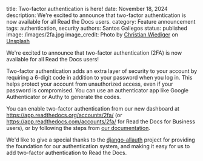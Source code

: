 title: Two-factor authentication is here!
date: November 18, 2024
description: We're excited to announce that two-factor authentication is now available for all Read the Docs users.
category: Feature announcement
tags: authentication, security
authors: Santos Gallegos
status: published
image: /images/2fa.jpg
image_credit: Photo by <a href="https://unsplash.com/@christianw?utm_content=creditCopyText&utm_medium=referral&utm_source=unsplash">Christian Wiediger</a> on <a href="https://unsplash.com/photos/shallow-focus-photography-of-love-lock-6t8PMIfqNVg?utm_content=creditCopyText&utm_medium=referral&utm_source=unsplash">Unsplash</a>

We're excited to announce that two-factor authentication (2FA) is now available for all Read the Docs users!

Two-factor authentication adds an extra layer of security to your account by requiring a 6-digit code in addition to your password when you log in.
This helps protect your account from unauthorized access, even if your password is compromised.
You can use an authenticator app like Google Authenticator or Authy to generate the codes.

You can enable two-factor authentication from our new dashboard at <https://app.readthedocs.org/accounts/2fa/> (or <https://app.readthedocs.com/accounts/2fa/> for Read the Docs for Business users),
or by following the steps from [our documentation](https://docs.readthedocs.io/en/stable/guides/management/2fa.html).

We'd like to give a special thanks to the [django-allauth](https://allauth.org/) project for providing the foundation for our authentication system,
and making it easy for us to add two-factor authentication to Read the Docs.
